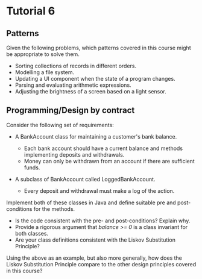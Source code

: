 # Tutorial 6

## Patterns

Given the following problems, which patterns covered in this course might be appropriate to solve them.

* Sorting collections of records in different orders.
* Modelling a file system.
* Updating a UI component when the state of a program changes.
* Parsing and evaluating arithmetic expressions.
* Adjusting the brightness of a screen based on a light sensor.

## Programming/Design by contract

Consider the following set of requirements:

* A BankAccount class for maintaining a customer's bank balance.
  * Each bank account should have a current balance and methods implementing deposits and withdrawals.
  * Money can only be withdrawn from an account if there are sufficient funds.

* A subclass of BankAccount called LoggedBankAccount.
  * Every deposit and withdrawal must make a log of the action.

Implement both of these classes in Java and define suitable pre and post-conditions for the methods.

* Is the code consistent with the pre- and post-conditions? Explain why.
* Provide a rigorous argument that *balance >= 0* is a class invariant for both classes.
* Are your class definitions consistent with the Liskov Substitution Principle?

Using the above as an example, but also more generally, how does the Liskov Substitution Principle compare to the other design principles covered in this course?
